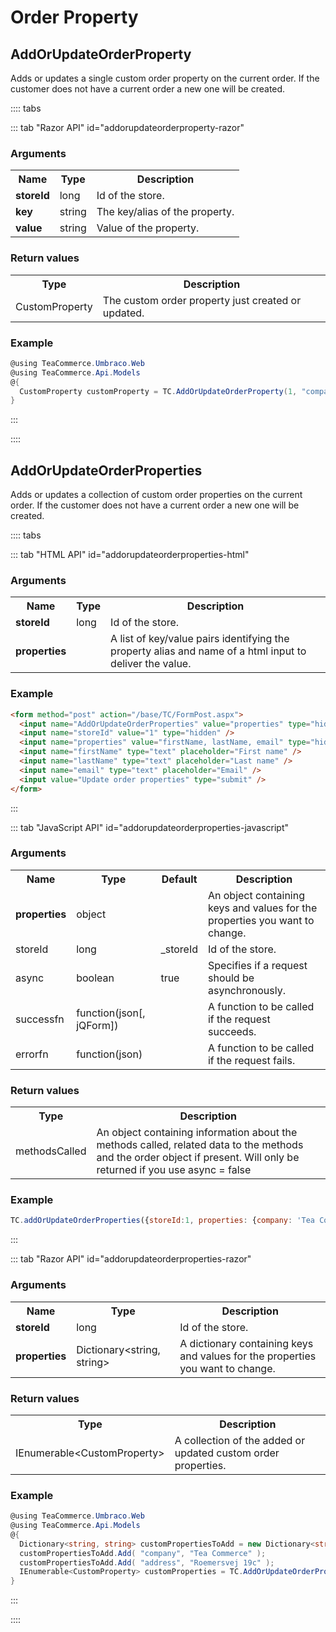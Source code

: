 # Order Property

## AddOrUpdateOrderProperty

Adds or updates a single custom order property on the current order. If the customer does not have a current order a new one will be created.

:::: tabs

::: tab "Razor API" id="addorupdateorderproperty-razor"

### Arguments

<table>
	<tr>
		<th>Name</th>
		<th>Type</th>
		<th>Description</th>
	</tr>
	<tr>
		<td><strong>storeId</strong></td>
		<td>long</td>
		<td>Id of the store.</td>
	</tr>
	<tr>
		<td><strong>key</strong></td>
		<td>string</td>
		<td>The key/alias of the property.</td>
	</tr>
	<tr>
		<td><strong>value</strong></td>
		<td>string</td>
		<td>Value of the property.</td>
	</tr>
</table>

### Return values

<table>
	<tr>
		<th>Type</th>
		<th>Description</th>
	</tr>
	<tr>
		<td>CustomProperty</td>
		<td>The custom order property just created or updated.</td>
	</tr>
</table>

### Example

````csharp
@using TeaCommerce.Umbraco.Web
@using TeaCommerce.Api.Models
@{
  CustomProperty customProperty = TC.AddOrUpdateOrderProperty(1, "company", "Tea Commerce");
}
````

:::

::::

## AddOrUpdateOrderProperties

Adds or updates a collection of custom order properties on the current order. If the customer does not have a current order a new one will be created.

:::: tabs

::: tab "HTML API" id="addorupdateorderproperties-html"

### Arguments

<table>
	<tr>
		<th>Name</th>
		<th>Type</th>
		<th>Description</th>
	</tr>
	<tr>
		<td><strong>storeId</strong></td>
		<td>long</td>
		<td>Id of the store.</td>
	</tr>
	<tr>
		<td><strong>properties</strong></td>
		<td></td>
		<td>A list of key/value pairs identifying the property alias and name of a html input to deliver the value.</td>
	</tr>
</table>

### Example

````html
<form method="post" action="/base/TC/FormPost.aspx">
  <input name="AddOrUpdateOrderProperties" value="properties" type="hidden" />
  <input name="storeId" value="1" type="hidden" />
  <input name="properties" value="firstName, lastName, email" type="hidden" />
  <input name="firstName" type="text" placeholder="First name" />
  <input name="lastName" type="text" placeholder="Last name" />
  <input name="email" type="text" placeholder="Email" />
  <input value="Update order properties" type="submit" />
</form>
````

:::

::: tab "JavaScript API" id="addorupdateorderproperties-javascript"

### Arguments

<table>
	<tr>
		<th>Name</th>
		<th>Type</th>
		<th>Default</th>
		<th>Description</th>
	</tr>
	<tr>
		<td><strong>properties</strong></td>
		<td>object</td>
		<td></td>
		<td>An object containing keys and values for the properties you want to change.</td>
	</tr>
	<tr>
		<td>storeId</td>
		<td>long</td>
		<td>_storeId</td>
		<td>Id of the store.</td>
	</tr>
	<tr>
		<td>async</td>
		<td>boolean</td>
		<td>true</td>
		<td>Specifies if a request should be asynchronously.</td>
	</tr>
	<tr>
		<td>successfn</td>
		<td>function(json[, jQForm])</td>
		<td></td>
		<td>A function to be called if the request succeeds.</td>
	</tr>
	<tr>
		<td>errorfn</td>
		<td>function(json)</td>
		<td></td>
		<td>A function to be called if the request fails.</td>
	</tr>
</table>

### Return values

<table>
	<tr>
		<th>Type</th>
		<th>Description</th>
	</tr>
	<tr>
		<td>methodsCalled</td>
		<td>An object containing information about the methods called, related data to the methods and the order object if present.
Will only be returned if you use async = false</td>
	</tr>
</table>

### Example

````javascript
TC.addOrUpdateOrderProperties({storeId:1, properties: {company: 'Tea Commerce', industry: 'E-Commerce'}});
````

:::

::: tab "Razor API" id="addorupdateorderproperties-razor"

### Arguments

<table>
	<tr>
		<th>Name</th>
		<th>Type</th>
		<th>Description</th>
	</tr>
	<tr>
		<td><strong>storeId</strong></td>
		<td>long</td>
		<td>Id of the store.</td>
	</tr>
	<tr>
		<td><strong>properties</strong></td>
		<td>Dictionary&lt;string, string&gt;</td>
		<td>A dictionary containing keys and values for the properties you want to change.</td>
	</tr>
</table>

### Return values

<table>
	<tr>
		<th>Type</th>
		<th>Description</th>
	</tr>
	<tr>
		<td>IEnumerable&lt;CustomProperty&gt;</td>
		<td>A collection of the added or updated custom order properties.</td>
	</tr>
</table>

### Example

````csharp
@using TeaCommerce.Umbraco.Web
@using TeaCommerce.Api.Models
@{
  Dictionary<string, string> customPropertiesToAdd = new Dictionary<string, string>();
  customPropertiesToAdd.Add( "company", "Tea Commerce" );
  customPropertiesToAdd.Add( "address", "Roemersvej 19c" );
  IEnumerable<CustomProperty> customProperties = TC.AddOrUpdateOrderProperties(1, customPropertiesToAdd);
}
````

:::

::::


